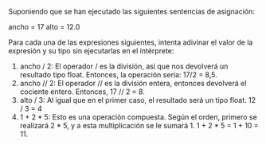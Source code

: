 Suponiendo que se han ejecutado las siguientes sentencias de asignación:

ancho = 17
alto = 12.0

Para cada una de las expresiones siguientes, intenta adivinar el valor de la expresión y su tipo sin ejecutarlas en el intérprete:

1. ancho / 2:
   El operador / es la división, asi que nos devolverá un resultado  tipo float. Entonces, la operación sería: 17/2 = 8,5.
2. ancho // 2:
   El operador // es la división entera, entonces devolverá el cociente entero. Entonces, 17 // 2 = 8.
3. alto / 3:
   Al igual que en el primer caso, el resultado será un tipo float. 12 / 3 = 4
4. 1 + 2 * 5:
   Esto es una operación compuesta. Según el orden, primero se realizará 2 * 5, y a esta multiplicación se le sumará 1. 1 + 2 * 5 = 1 + 10 = 11.
